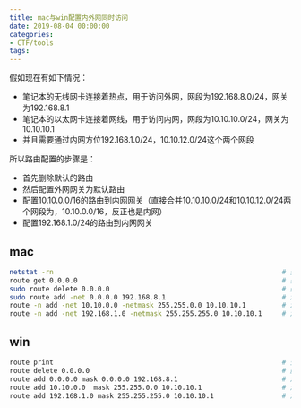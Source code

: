 ```yaml
---
title: mac与win配置内外网同时访问
date: 2019-08-04 00:00:00
categories:
- CTF/tools
tags: 
---
```


假如现在有如下情况：

- 笔记本的无线网卡连接着热点，用于访问外网，网段为192.168.8.0/24，网关为192.168.8.1
- 笔记本的以太网卡连接着网线，用于访问内网，网段为10.10.10.0/24，网关为10.10.10.1
- 并且需要通过内网方位192.168.1.0/24，10.10.12.0/24这个两个网段

所以路由配置的步骤是：

- 首先删除默认的路由
- 然后配置外网网关为默认路由
- 配置10.10.0.0/16的路由到内网网关（直接合并10.10.10.0/24和10.10.12.0/24两个网段为，10.10.0.0/16，反正也是内网）
- 配置192.168.1.0/24的路由到内网网关

## mac

```bash
netstat -rn                                                         # 查看路由表
route get 0.0.0.0                                                   # 获取默认路由
sudo route delete 0.0.0.0                                           # 删除默认路由
sudo route add -net 0.0.0.0 192.168.8.1                             # 添加公网网关
route -n add -net 10.10.0.0 -netmask 255.255.0.0 10.10.10.1         # 添加 10.10.0.0/16 网段的路由
route -n add -net 192.168.1.0 -netmask 255.255.255.0 10.10.10.1     # 添加 192.168.1.0/24 网段的路由
```

## win

```bash
route print                                                         # 查看路由表
route delete 0.0.0.0                                                # 删除默认路由
route add 0.0.0.0 mask 0.0.0.0 192.168.8.1                          # 添加公网网关
route add 10.10.0.0  mask 255.255.0.0 10.10.10.1                    # 添加 10.10.0.0/16 网段的路由
route add 192.168.1.0 mask 255.255.255.0 10.10.10.1                 # 添加 192.168.1.0/24 网段的路由
```